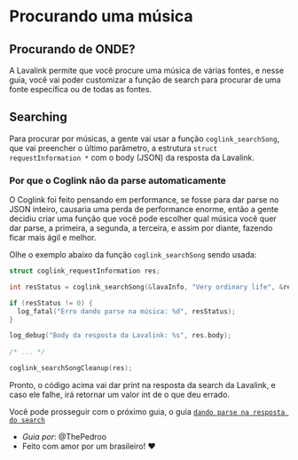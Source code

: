 # Procurando uma música

## Procurando de ONDE?

A Lavalink permite que você procure uma música de várias fontes, e nesse guia, você vai poder customizar a função de search para procurar de uma fonte específica ou de todas as fontes.

## Searching

Para procurar por músicas, a gente vai usar a função `coglink_searchSong`, que vai preencher o último parâmetro, a estrutura `struct requestInformation *` com o body (JSON) da resposta da Lavalink.

### Por que o Coglink não da parse automaticamente

O Coglink foi feito pensando em performance, se fosse para dar parse no JSON inteiro, causaria uma perda de performance enorme, então a gente decidiu criar uma função que você pode escolher qual música você quer dar parse, a primeira, a segunda, a terceira, e assim por diante, fazendo ficar mais ágil e melhor.

Olhe o exemplo abaixo da função `coglink_searchSong` sendo usada:

```c
struct coglink_requestInformation res;

int resStatus = coglink_searchSong(&lavaInfo, "Very ordinary life", &res);

if (resStatus != 0) {
  log_fatal("Erro dando parse na música: %d", resStatus);
}

log_debug("Body da resposta da Lavalink: %s", res.body);
    
/* ... */

coglink_searchSongCleanup(res);
```

Pronto, o código acima vai dar print na resposta da search da Lavalink, e caso ele falhe, irá retornar um valor int de o que deu errado.

Você pode prosseguir com o próximo guia, o guia [`dando parse na resposta do search`](/guides/pt-BR/parse_no_search.md)

* *Guia por*: @ThePedroo
* Feito com amor por um brasileiro! ❤️
